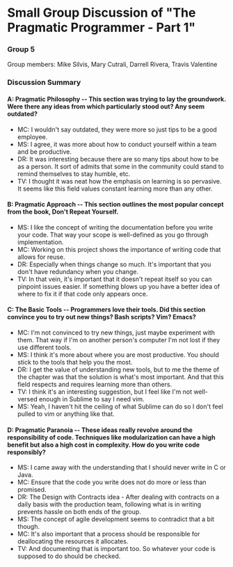 # Small Group Discussion of "The Pragmatic Programmer - Part 1"

### Group 5

Group members: Mike Silvis, Mary Cutrali, Darrell Rivera, Travis Valentine

### Discussion Summary

#### A: Pragmatic Philosophy -- This section was trying to lay the groundwork. Were there any ideas from which particularly stood out? Any seem outdated?

* MC: I wouldn't say outdated, they were more so just tips to be a good employee.
* MS: I agree, it was more about how to conduct yourself within a team and be productive.
* DR: It was interesting because there are so many tips about how to be as a person. It sort of admits that some in the community could stand to remind themselves to stay humble, etc.
* TV: I thought it was neat how the emphasis on learning is so pervasive. It seems like this field values constant learning more than any other.

#### B: Pragmatic Approach -- This section outlines the most popular concept from the book, Don't Repeat Yourself. 

* MS: I like the concept of writing the documentation before you write your code. That way your scope is well-defined as you go through implementation.
* MC: Working on this project shows the importance of writing code that allows for reuse.
* DR: Especially when things change so much. It's important that you don't have redundancy when you change.
* TV: In that vein, it's important that it doesn't repeat itself so you can pinpoint issues easier. If something blows up you have a better idea of where to fix it if that code only appears once.

#### C: The Basic Tools -- Programmers love their tools. Did this section convince you to try out new things? Bash scripts? Vim? Emacs?

* MC: I'm not convinced to try new things, just maybe experiment with them. That way if I'm on another person's computer I'm not lost if they use different tools.
* MS: I think it's more about where you are most productive. You should stick to the tools that help you the most.
* DR: I get the value of understanding new tools, but to me the theme of the chapter was that the solution is what's most important. And that this field respects and requires learning more than others.
* TV: I think it's an interesting suggestion, but I feel like I'm not well-versed enough in Sublime to say I need vim.
* MS: Yeah, I haven't hit the ceiling of what Sublime can do so I don't feel pulled to vim or anything like that.

#### D: Pragmatic Paranoia -- These ideas really revolve around the responsibility of code. Techniques like modularization can have a high benefit but also a high cost in complexity. How do you write code responsibly? 

* MS: I came away with the understanding that I should never write in C or Java.
* MC: Ensure that the code you write does not do more or less than promised.
* DR: The Design with Contracts idea - After dealing with contracts on a daily basis with the production team, following what is in writing prevents hassle on both ends of the group.
* MS: The concept of agile development seems to contradict that a bit though.
* MC: It's also important that a process should be responsible for deallocating the resources it allocates.
* TV: And documenting that is important too. So whatever your code is supposed to do should be checked.
